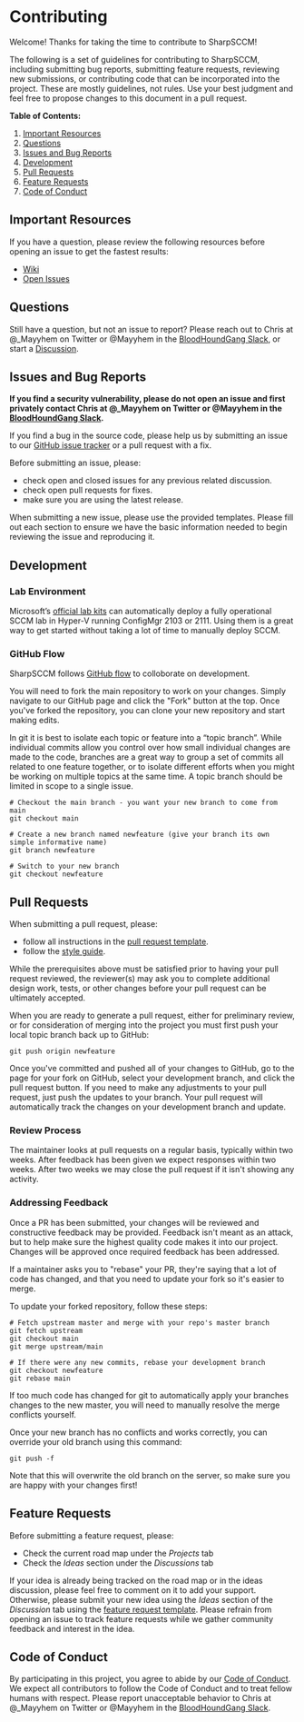 # Contributing

Welcome! Thanks for taking the time to contribute to SharpSCCM!

The following is a set of guidelines for contributing to SharpSCCM, including submitting bug reports, submitting feature requests, reviewing new submissions, or contributing code that can be incorporated into the project. These are mostly guidelines, not rules. Use your best judgment and feel free to propose changes to this document in a pull request.

**Table of Contents:**

1. [Important Resources](#important-resources)
2. [Questions](#questions)
3. [Issues and Bug Reports](#issues-and-bug-reports)
4. [Development](#development)
5. [Pull Requests](#pull-requests)
6. [Feature Requests](#feature-requests)
7. [Code of Conduct](#code-of-conduct)

## Important Resources

If you have a question, please review the following resources before opening an issue to get the fastest results:

* [Wiki](https://github.com/Mayyhem/SharpSCCM/wiki)
* [Open Issues](https://github.com/Mayyhem/SharpSCCM/issues)

## Questions

Still have a question, but not an issue to report? Please reach out to Chris at @_Mayyhem on Twitter or @Mayyhem in the [BloodHoundGang Slack](https://bloodhoundhq.slack.com), or start a [Discussion](https://github.com/Mayyhem/SharpSCCM/discussions/categories/q-a).

## Issues and Bug Reports

**If you find a security vulnerability, please do not open an issue and first privately contact Chris at @_Mayyhem on Twitter or @Mayyhem in the [BloodHoundGang Slack](https://bloodhoundhq.slack.com).**

If you find a bug in the source code, please help us by submitting an issue to our [GitHub issue tracker](https://github.com/Mayyhem/SharpSCCM/issues) or a pull request with a fix.

Before submitting an issue, please:

* check open and closed issues for any previous related discussion.
* check open pull requests for fixes.
* make sure you are using the latest release.
 
When submitting a new issue, please use the provided templates. Please fill out each section to ensure we have the basic information needed to begin reviewing the issue and reproducing it.

## Development

### Lab Environment
Microsoft’s [official lab kits](https://docs.microsoft.com/en-us/microsoft-365/enterprise/modern-desktop-deployment-and-management-lab?view=o365-worldwide) can automatically deploy a fully operational SCCM lab in Hyper-V running ConfigMgr 2103 or 2111. Using them is a great way to get started without taking a lot of time to manually deploy SCCM.

### GitHub Flow
SharpSCCM follows [GitHub flow](https://docs.github.com/en/get-started/quickstart/github-flow) to colloborate on development.

You will need to fork the main repository to work on your changes. Simply navigate to our GitHub page and click the "Fork" button at the top. Once you've forked the repository, you can clone your new repository and start making edits.

In git it is best to isolate each topic or feature into a “topic branch”. While individual commits allow you control over how small individual changes are made to the code, branches are a great way to group a set of commits all related to one feature together, or to isolate different efforts when you might be working on multiple topics at the same time. A topic branch should be limited in scope to a single issue.

```
# Checkout the main branch - you want your new branch to come from main
git checkout main

# Create a new branch named newfeature (give your branch its own simple informative name)
git branch newfeature

# Switch to your new branch
git checkout newfeature
```

## Pull Requests

When submitting a pull request, please:

* follow all instructions in the [pull request template](https://github.com/Mayyhem/SharpSCCM/PULL_REQUEST_TEMPLATE.md).
* follow the [style guide](https://github.com/Mayyhem/SharpSCCM/wiki).

While the prerequisites above must be satisfied prior to having your pull request reviewed, the reviewer(s) may ask you to complete additional design work, tests, or other changes before your pull request can be ultimately accepted.

When you are ready to generate a pull request, either for preliminary review, or for consideration of merging into the project you must first push your local topic branch back up to GitHub:

```
git push origin newfeature
```

Once you've committed and pushed all of your changes to GitHub, go to the page for your fork on GitHub, select your development branch, and click the pull request button. If you need to make any adjustments to your pull request, just push the updates to your branch. Your pull request will automatically track the changes on your development branch and update.

### Review Process
The maintainer looks at pull requests on a regular basis, typically within two weeks. After feedback has been given we expect responses within two weeks. After two weeks we may close the pull request if it isn't showing any activity.

### Addressing Feedback
Once a PR has been submitted, your changes will be reviewed and constructive feedback may be provided. Feedback isn't meant as an attack, but to help make sure the highest quality code makes it into our project. Changes will be approved once required feedback has been addressed.

If a maintainer asks you to "rebase" your PR, they're saying that a lot of code has changed, and that you need to update your fork so it's easier to merge.

To update your forked repository, follow these steps:

```
# Fetch upstream master and merge with your repo's master branch
git fetch upstream
git checkout main	
git merge upstream/main

# If there were any new commits, rebase your development branch
git checkout newfeature
git rebase main
```

If too much code has changed for git to automatically apply your branches changes to the new master, you will need to manually resolve the merge conflicts yourself.

Once your new branch has no conflicts and works correctly, you can override your old branch using this command:

```
git push -f
```
Note that this will overwrite the old branch on the server, so make sure you are happy with your changes first!

## Feature Requests

Before submitting a feature request, please:

* Check the current road map under the _Projects_ tab
* Check the _Ideas_ section under the _Discussions_ tab

If your idea is already being tracked on the road map or in the ideas discussion, please feel free to comment on it to add your support. Otherwise, please submit your new idea using the _Ideas_ section of the _Discussion_ tab using the [feature request template](https://github.com/Mayyhem/SharpSCCM/.github/ISSUE_TEMPLATE/feature_request.md). Please refrain from opening an issue to track feature requests while we gather community feedback and interest in the idea.


## Code of Conduct

By participating in this project, you agree to abide by our [Code of Conduct](https://github.com/Mayyhem/SharpSCCM/CODE_OF_CONDUCT.md). We expect all contributors to follow the Code of Conduct and to treat fellow humans with respect. Please report unacceptable behavior to Chris at @_Mayyhem on Twitter or @Mayyhem in the [BloodHoundGang Slack](https://bloodhoundhq.slack.com). 
